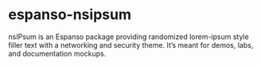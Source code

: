 # espanso-nsipsum
nsIPsum is an Espanso package providing randomized lorem-ipsum style filler text with a networking and security theme. It’s meant for demos, labs, and documentation mockups.
